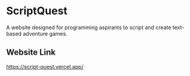 # ScriptQuest

A website designed for programming aspirants to script and create text-based adventure games.

## Website Link

https://script-quest.vercel.app/
